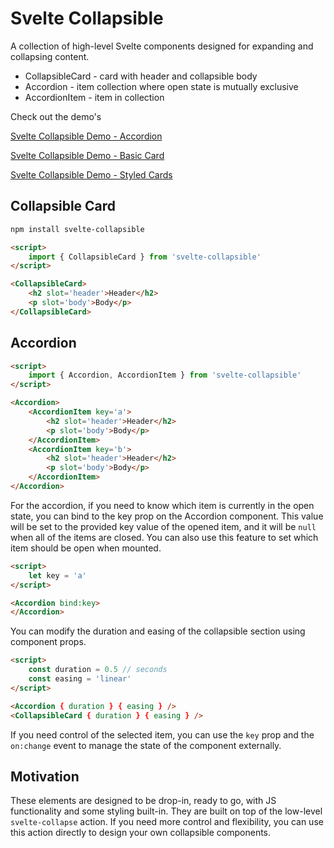 
# Svelte Collapsible

A collection of high-level Svelte components designed for expanding and collapsing content. 

* CollapsibleCard - card with header and collapsible body
* Accordion - item collection where open state is mutually exclusive
* AccordionItem - item in collection

Check out the demo's

[Svelte Collapsible Demo - Accordion](https://svelte.dev/repl/1b3474c81253461dba775238c0228bca?version=3.30.0)

[Svelte Collapsible Demo - Basic Card](https://svelte.dev/repl/7adc6bc2778040509ce498e6cb4322b0?version=3.30.0)

[Svelte Collapsible Demo - Styled Cards](https://svelte.dev/repl/aafe54bdba204d6f9c6431f8eca50915?version=3.30.0)


## Collapsible Card

```bash
npm install svelte-collapsible
```

```html
<script>
    import { CollapsibleCard } from 'svelte-collapsible'
</script>

<CollapsibleCard>
    <h2 slot='header'>Header</h2>
    <p slot='body'>Body</p>
</CollapsibleCard>
```

## Accordion

```html
<script>
    import { Accordion, AccordionItem } from 'svelte-collapsible'
</script>

<Accordion>
    <AccordionItem key='a'>
        <h2 slot='header'>Header</h2>
        <p slot='body'>Body</p> 
    </AccordionItem>
    <AccordionItem key='b'>
        <h2 slot='header'>Header</h2>
        <p slot='body'>Body</p> 
    </AccordionItem>
</Accordion>
```

For the accordion, if you need to know which item is currently in the open state, you can bind to the key prop on the Accordion component.
This value will be set to the provided key value of the opened item, and it will be `null` when all of the items are closed.
You can also use this feature to set which item should be open when mounted.

```html
<script>
    let key = 'a'
</script>

<Accordion bind:key>
</Accordion>
```

You can modify the duration and easing of the collapsible section using component props.

```html
<script>
    const duration = 0.5 // seconds
    const easing = 'linear'
</script>

<Accordion { duration } { easing } />
<CollapsibleCard { duration } { easing } />
```

If you need control of the selected item, you can use the `key` prop and the `on:change` event to manage the state of the component externally.


## Motivation

These elements are designed to be drop-in, ready to go, with JS functionality and some styling built-in.
They are built on top of the low-level `svelte-collapse` action. 
If you need more control and flexibility, you can use this action directly to design your own collapsible components.